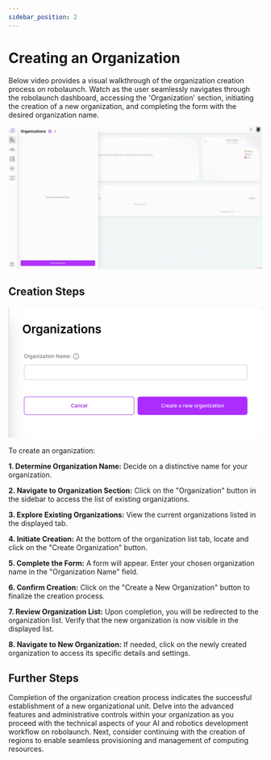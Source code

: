 ```yaml
---
sidebar_position: 2
---
```


# Creating an Organization

Below video provides a visual walkthrough of the organization creation process on robolaunch. Watch as the user seamlessly navigates through the robolaunch dashboard, accessing the 'Organization' section, initiating the creation of a new organization, and completing the form with the desired organization name. 

![To create an organization, all you need is to determine an organization name.](https://raw.githubusercontent.com/robolaunch/trademark/main/repository-media/docs/user-guide/organization/img/create-org.gif)

## Creation Steps

![Create Organization](https://raw.githubusercontent.com/robolaunch/trademark/main/repository-media/docs/user-guide/organization/img/create-org.png)

To create an organization:

**1. Determine Organization Name:** Decide on a distinctive name for your organization.

**2. Navigate to Organization Section:** Click on the "Organization" button in the sidebar to access the list of existing organizations.

**3. Explore Existing Organizations:** View the current organizations listed in the displayed tab.

**4. Initiate Creation:** At the bottom of the organization list tab, locate and click on the "Create Organization" button.

**5. Complete the Form:** A form will appear. Enter your chosen organization name in the "Organization Name" field.

**6. Confirm Creation:** Click on the "Create a New Organization" button to finalize the creation process.

**7. Review Organization List:** Upon completion, you will be redirected to the organization list. Verify that the new organization is now visible in the displayed list.

**8. Navigate to New Organization:** If needed, click on the newly created organization to access its specific details and settings.

## Further Steps
Completion of the organization creation process indicates the successful establishment of a new organizational unit. Delve into the advanced features and administrative controls within your organization as you proceed with the technical aspects of your AI and robotics development workflow on robolaunch. Next, consider continuing with the creation of regions to enable seamless provisioning and management of computing resources.
